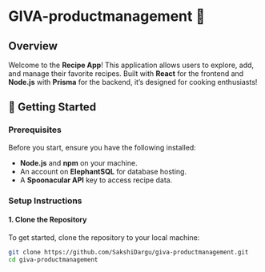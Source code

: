 # GIVA-productmanagement 🍲

## Overview
Welcome to the **Recipe App**! This application allows users to explore, add, and manage their favorite recipes. Built with **React** for the frontend and **Node.js** with **Prisma** for the backend, it’s designed for cooking enthusiasts!

## 🚀 Getting Started

### Prerequisites
Before you start, ensure you have the following installed:
- **Node.js** and **npm** on your machine.
- An account on **ElephantSQL** for database hosting.
- A **Spoonacular API** key to access recipe data.

### Setup Instructions

#### 1. Clone the Repository
To get started, clone the repository to your local machine:
```bash
git clone https://github.com/SakshiDargu/giva-productmanagement.git
cd giva-productmanagement



